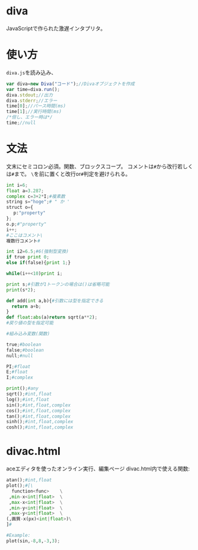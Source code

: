 # diva
JavaScriptで作られた激遅インタプリタ。
# 使い方
<code>diva.js</code>を読み込み、
```JavaScript
var diva=new Diva("コード");//Divaオブジェクトを作成
var time=diva.run();
diva.stdout;//出力
diva.stderr;//エラー
time[0];//パース時間(ms)
time[1];//実行時間(ms)
/*但し、エラー時は*/
time;//null
```
# 文法
文末にセミコロン必須。関数、ブロックスコープ。
コメントは<code>#</code>から改行若しくは<code>#</code>まで。
<code>\\</code>を前に置くと改行or<code>#</code>判定を避けられる。
```Python
int i=6;
float a=3.287;
complex c=3+2*I;#複素数
string s="hoge";# " か '
struct o={
　 p:"property"
};
o.p;#"property"
i++;
#ここはコメント\
複数行コメント#

int i2=6.5;#6(強制型変換)
if true print 0;
else if(false){print 1;}

while(i++<10)print i;

print s;#引数が1トークンの場合は()は省略可能
print(s*2);

def add(int a,b){#引数には型を指定できる
  return a+b;
}
def float:abs(a)return sqrt(a**2);
#戻り値の型を指定可能

#組み込み変数(関数)

true;#boolean
false;#boolean
null;#null

PI;#float
E;#float
I;#complex

print();#any
sqrt();#int,float
log();#int,float
sin();#int,float,complex
cos();#int,float,complex
tan();#int,float,complex
sinh();#int,float,complex
cosh();#int,float,complex

```

# divac.html
aceエディタを使ったオンライン実行、編集ページ
divac.html内で使える関数:
```Python
atan();#int,float
plot();#[\
  function<func>    \
 ,min-x<int|float>  \
 ,max-x<int|float>  \
 ,min-y<int|float>  \
 ,max-y<int|float>  \
(,画質-x(px)<int|float>)\
]#

#Example:
plot(sin,-8,8,-3,3);
```
